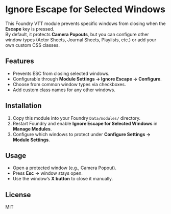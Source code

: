 # Ignore Escape for Selected Windows

This Foundry VTT module prevents specific windows from closing when the **Escape** key is pressed.  
By default, it protects **Camera Popouts**, but you can configure other window types (Actor Sheets, Journal Sheets, Playlists, etc.) or add your own custom CSS classes.

## Features
- Prevents ESC from closing selected windows.  
- Configurable through **Module Settings → Ignore Escape → Configure**.  
- Choose from common window types via checkboxes.  
- Add custom class names for any other windows.

## Installation
1. Copy this module into your Foundry `Data/modules/` directory.  
2. Restart Foundry and enable **Ignore Escape for Selected Windows** in **Manage Modules**.  
3. Configure which windows to protect under **Configure Settings → Module Settings**.

## Usage
- Open a protected window (e.g., Camera Popout).  
- Press **Esc** → window stays open.  
- Use the window’s **X button** to close it manually.  

## License
MIT
